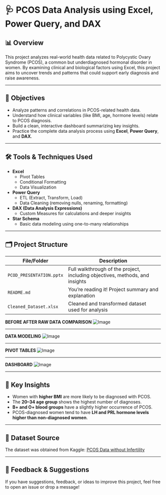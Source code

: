 # 🩺 PCOS Data Analysis using Excel, Power Query, and DAX

## 📊 Overview
This project analyzes real-world health data related to Polycystic Ovary Syndrome (PCOS), a common but underdiagnosed hormonal disorder in women. By examining clinical and biological factors using Excel, this project aims to uncover trends and patterns that could support early diagnosis and raise awareness.

---

## 🎯 Objectives
- Analyze patterns and correlations in PCOS-related health data.
- Understand how clinical variables (like BMI, age, hormone levels) relate to PCOS diagnosis.
- Build a clean, interactive dashboard summarizing key insights.
- Practice the complete data analysis process using **Excel**, **Power Query**, and **DAX**.

---

## 🛠 Tools & Techniques Used
- **Excel**
  - Pivot Tables
  - Conditional Formatting
  - Data Visualization
- **Power Query**
  - ETL (Extract, Transform, Load)
  - Data Cleaning (removing nulls, renaming, formatting)
- **DAX (Data Analysis Expressions)**
  - Custom Measures for calculations and deeper insights
- **Star Schema**
  - Basic data modeling using one-to-many relationships

---

## 🗂️ Project Structure

| File/Folder | Description |
|-------------|-------------|
| `PCOD_PRESENTATION.pptx` | Full walkthrough of the project, including objectives, methods, and insights |
| `README.md` | You’re reading it! Project summary and explanation |
| `Cleaned_Dataset.xlsx` | Cleaned and transformed dataset used for analysis |


**BEFORE AFTER RAW DATA COMPARISON**
![Image](https://github.com/user-attachments/assets/a2c06372-22fb-4ba8-87d0-39d9ab87bfba)

---
**DATA MODELING**
![Image](https://github.com/user-attachments/assets/79cfcaf5-0185-40a8-a9c4-ab3477bfdf25)

---

**PIVOT TABLES**
![Image](https://github.com/user-attachments/assets/91afd584-5cf5-47ab-a119-af2c48fd40d1)

---

**DASHBOARD**
![Image](https://github.com/user-attachments/assets/ebdd6019-ebcd-4dbb-9946-4d0dd66d3c88)

---

## 📌 Key Insights

- Women with **higher BMI** are more likely to be diagnosed with PCOS.
- The **20–34 age group** shows the highest number of diagnoses.
- **B+ and O+ blood groups** have a slightly higher occurrence of PCOS.
- PCOS-diagnosed women tend to have **LH and PRL hormone levels higher than non-diagnosed women**.

---

## 🔗 Dataset Source
The dataset was obtained from Kaggle:
[PCOS Data without Infertility](https://www.kaggle.com/datasets/prasoonkottarathil/polycystic-ovary-syndrome-pcos)

---
## 💬 Feedback & Suggestions
If you have suggestions, feedback, or ideas to improve this project, feel free to open an issue or drop a message!
